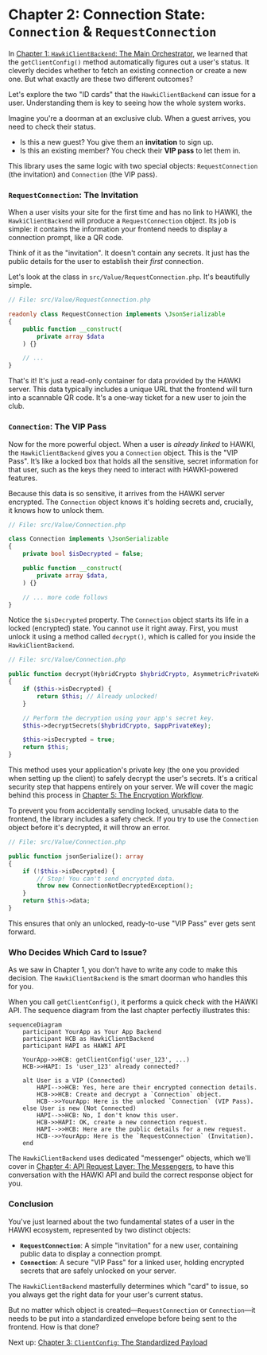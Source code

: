 # Chapter 2: Connection State: `Connection` & `RequestConnection`

In [Chapter 1: `HawkiClientBackend`: The Main Orchestrator](hawkiclientbackend-the-main-orchestrator-840305559.md), we learned that the `getClientConfig()` method automatically figures out a user's status. It cleverly decides whether to fetch an existing connection or create a new one. But what exactly are these two different outcomes?

Let's explore the two "ID cards" that the `HawkiClientBackend` can issue for a user. Understanding them is key to seeing how the whole system works.

Imagine you're a doorman at an exclusive club. When a guest arrives, you need to check their status.
- Is this a new guest? You give them an **invitation** to sign up.
- Is this an existing member? You check their **VIP pass** to let them in.

This library uses the same logic with two special objects: `RequestConnection` (the invitation) and `Connection` (the VIP pass).

### `RequestConnection`: The Invitation

When a user visits your site for the first time and has no link to HAWKI, the `HawkiClientBackend` will produce a `RequestConnection` object. Its job is simple: it contains the information your frontend needs to display a connection prompt, like a QR code.

Think of it as the "invitation". It doesn't contain any secrets. It just has the public details for the user to establish their *first* connection.

Let's look at the class in `src/Value/RequestConnection.php`. It's beautifully simple.

```php
// File: src/Value/RequestConnection.php

readonly class RequestConnection implements \JsonSerializable
{
    public function __construct(
        private array $data
    ) {}

    // ...
}
```

That's it! It's just a read-only container for data provided by the HAWKI server. This data typically includes a unique URL that the frontend will turn into a scannable QR code. It's a one-way ticket for a new user to join the club.

### `Connection`: The VIP Pass

Now for the more powerful object. When a user is *already linked* to HAWKI, the `HawkiClientBackend` gives you a `Connection` object. This is the "VIP Pass". It’s like a locked box that holds all the sensitive, secret information for that user, such as the keys they need to interact with HAWKI-powered features.

Because this data is so sensitive, it arrives from the HAWKI server encrypted. The `Connection` object knows it's holding secrets and, crucially, it knows how to unlock them.

```php
// File: src/Value/Connection.php

class Connection implements \JsonSerializable
{
    private bool $isDecrypted = false;

    public function __construct(
        private array $data,
    ) {}

    // ... more code follows
}
```

Notice the `$isDecrypted` property. The `Connection` object starts its life in a locked (encrypted) state. You cannot use it right away. First, you must unlock it using a method called `decrypt()`, which is called for you inside the `HawkiClientBackend`.

```php
// File: src/Value/Connection.php

public function decrypt(HybridCrypto $hybridCrypto, AsymmetricPrivateKey $appPrivateKey): self
{
    if ($this->isDecrypted) {
        return $this; // Already unlocked!
    }

    // Perform the decryption using your app's secret key.
    $this->decryptSecrets($hybridCrypto, $appPrivateKey);

    $this->isDecrypted = true;
    return $this;
}
```
This method uses your application's private key (the one you provided when setting up the client) to safely decrypt the user's secrets. It's a critical security step that happens entirely on your server. We will cover the magic behind this process in [Chapter 5: The Encryption Workflow](the-encryption-workflow-262429037.md).

To prevent you from accidentally sending locked, unusable data to the frontend, the library includes a safety check. If you try to use the `Connection` object before it's decrypted, it will throw an error.

```php
// File: src/Value/Connection.php

public function jsonSerialize(): array
{
    if (!$this->isDecrypted) {
        // Stop! You can't send encrypted data.
        throw new ConnectionNotDecryptedException();
    }
    return $this->data;
}
```

This ensures that only an unlocked, ready-to-use "VIP Pass" ever gets sent forward.

### Who Decides Which Card to Issue?

As we saw in Chapter 1, you don't have to write any code to make this decision. The `HawkiClientBackend` is the smart doorman who handles this for you.

When you call `getClientConfig()`, it performs a quick check with the HAWKI API. The sequence diagram from the last chapter perfectly illustrates this:

```mermaid
sequenceDiagram
    participant YourApp as Your App Backend
    participant HCB as HawkiClientBackend
    participant HAPI as HAWKI API

    YourApp->>HCB: getClientConfig('user_123', ...)
    HCB->>HAPI: Is 'user_123' already connected?

    alt User is a VIP (Connected)
        HAPI-->>HCB: Yes, here are their encrypted connection details.
        HCB->>HCB: Create and decrypt a `Connection` object.
        HCB-->>YourApp: Here is the unlocked `Connection` (VIP Pass).
    else User is new (Not Connected)
        HAPI-->>HCB: No, I don't know this user.
        HCB->>HAPI: OK, create a new connection request.
        HAPI-->>HCB: Here are the public details for a new request.
        HCB-->>YourApp: Here is the `RequestConnection` (Invitation).
    end
```

The `HawkiClientBackend` uses dedicated "messenger" objects, which we'll cover in [Chapter 4: API Request Layer: The Messengers](api-request-layer-the-messengers-80603215.md), to have this conversation with the HAWKI API and build the correct response object for you.

### Conclusion

You've just learned about the two fundamental states of a user in the HAWKI ecosystem, represented by two distinct objects:

-   **`RequestConnection`**: A simple "invitation" for a new user, containing public data to display a connection prompt.
-   **`Connection`**: A secure "VIP Pass" for a linked user, holding encrypted secrets that are safely unlocked on your server.

The `HawkiClientBackend` masterfully determines which "card" to issue, so you always get the right data for your user's current status.

But no matter which object is created—`RequestConnection` or `Connection`—it needs to be put into a standardized envelope before being sent to the frontend. How is that done?

Next up: [Chapter 3: `ClientConfig`: The Standardized Payload](clientconfig-the-standardized-payload-335005859.md)

